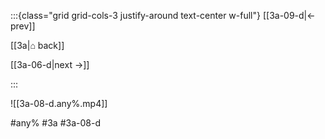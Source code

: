 :::{class="grid grid-cols-3 justify-around text-center w-full"}
[[3a-09-d|← prev]]

[[3a|⌂ back]]

[[3a-06-d|next →]]

:::

![[3a-08-d.any%.mp4]]

#any% #3a #3a-08-d